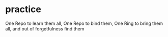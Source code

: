 practice
========
One Repo to learn them all, One Repo to bind them, One Ring to bring them all, and out of forgetfulness find them
